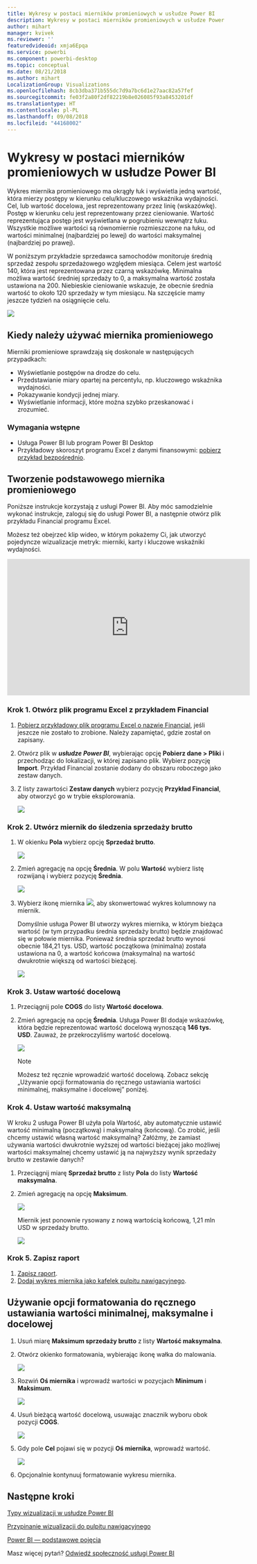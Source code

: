 ```yaml
---
title: Wykresy w postaci mierników promieniowych w usłudze Power BI
description: Wykresy w postaci mierników promieniowych w usłudze Power BI
author: mihart
manager: kvivek
ms.reviewer: ''
featuredvideoid: xmja6Epqa
ms.service: powerbi
ms.component: powerbi-desktop
ms.topic: conceptual
ms.date: 08/21/2018
ms.author: mihart
LocalizationGroup: Visualizations
ms.openlocfilehash: 8cb3dba371b555dc7d9a7bc6d1e27aac82a57fef
ms.sourcegitcommit: fe03f2a80f2df82219b8e026085f93a8453201df
ms.translationtype: HT
ms.contentlocale: pl-PL
ms.lasthandoff: 09/08/2018
ms.locfileid: "44168002"
---
```

# <a name="radial-gauge-charts-in-power-bi"></a>Wykresy w postaci mierników promieniowych w usłudze Power BI
Wykres miernika promieniowego ma okrągły łuk i wyświetla jedną wartość, która mierzy postępy w kierunku celu/kluczowego wskaźnika wydajności.  Cel, lub wartość docelowa, jest reprezentowany przez linię (wskazówkę). Postęp w kierunku celu jest reprezentowany przez cieniowanie.  Wartość reprezentująca postęp jest wyświetlana w pogrubieniu wewnątrz łuku. Wszystkie możliwe wartości są równomiernie rozmieszczone na łuku, od wartości minimalnej (najbardziej po lewej) do wartości maksymalnej (najbardziej po prawej).

W poniższym przykładzie sprzedawca samochodów monitoruje średnią sprzedaż zespołu sprzedażowego względem miesiąca. Celem jest wartość 140, która jest reprezentowana przez czarną wskazówkę.  Minimalna możliwa wartość średniej sprzedaży to 0, a maksymalna wartość została ustawiona na 200.  Niebieskie cieniowanie wskazuje, że obecnie średnia wartość to około 120 sprzedaży w tym miesiącu. Na szczęście mamy jeszcze tydzień na osiągnięcie celu.

![](media/power-bi-visualization-radial-gauge-charts/gauge_m.png)

## <a name="when-to-use-a-radial-gauge"></a>Kiedy należy używać miernika promieniowego
Mierniki promieniowe sprawdzają się doskonale w następujących przypadkach:

* Wyświetlanie postępów na drodze do celu.
* Przedstawianie miary opartej na percentylu, np. kluczowego wskaźnika wydajności.
* Pokazywanie kondycji jednej miary.
* Wyświetlanie informacji, które można szybko przeskanować i zrozumieć.

### <a name="prerequisites"></a>Wymagania wstępne
 - Usługa Power BI lub program Power BI Desktop
 - Przykładowy skoroszyt programu Excel z danymi finansowymi: [pobierz przykład bezpośrednio](http://go.microsoft.com/fwlink/?LinkID=521962).

## <a name="create-a-basic-radial-gauge"></a>Tworzenie podstawowego miernika promieniowego
Poniższe instrukcje korzystają z usługi Power BI. Aby móc samodzielnie wykonać instrukcje, zaloguj się do usługi Power BI, a następnie otwórz plik przykładu Financial programu Excel.  

Możesz też obejrzeć klip wideo, w którym pokażemy Ci, jak utworzyć pojedyncze wizualizacje metryk: mierniki, karty i kluczowe wskaźniki wydajności.

<iframe width="560" height="315" src="https://www.youtube.com/embed/xmja6EpqaO0?list=PL1N57mwBHtN0JFoKSR0n-tBkUJHeMP2cP" frameborder="0" allowfullscreen></iframe>

### <a name="step-1-open-the-financial-sample-excel-file"></a>Krok 1. Otwórz plik programu Excel z przykładem Financial
1. [Pobierz przykładowy plik programu Excel o nazwie Financial](sample-financial-download.md), jeśli jeszcze nie zostało to zrobione. Należy zapamiętać, gdzie został on zapisany.

2. Otwórz plik w ***usłudze Power BI***, wybierając opcję **Pobierz dane \> Pliki** i przechodząc do lokalizacji, w której zapisano plik. Wybierz pozycję **Import**. Przykład Financial zostanie dodany do obszaru roboczego jako zestaw danych.

3. Z listy zawartości **Zestaw danych** wybierz pozycję **Przykład Financial**, aby otworzyć go w trybie eksplorowania.

    ![](media/power-bi-visualization-radial-gauge-charts/power-bi-dataset.png)

### <a name="step-2-create-a-gauge-to-track-gross-sales"></a>Krok 2. Utwórz miernik do śledzenia sprzedaży brutto
1. W okienku **Pola** wybierz opcję **Sprzedaż brutto**.
   
   ![](media/power-bi-visualization-radial-gauge-charts/power-bi-gross-sales.png)
2. Zmień agregację na opcję **Średnia**. W polu **Wartość** wybierz listę rozwijaną i wybierz pozycję **Średnia**.
   
   ![](media/power-bi-visualization-radial-gauge-charts/changetoaverage_new.png)
3. Wybierz ikonę miernika ![](media/power-bi-visualization-radial-gauge-charts/gaugeicon_new.png), aby skonwertować wykres kolumnowy na miernik.
   
   Domyślnie usługa Power BI utworzy wykres miernika, w którym bieżąca wartość (w tym przypadku średnia sprzedaży brutto) będzie znajdować się w połowie miernika. Ponieważ średnia sprzedaż brutto wynosi obecnie 184,21 tys. USD, wartość początkowa (minimalna) została ustawiona na 0, a wartość końcowa (maksymalna) na wartość dwukrotnie większą od wartości bieżącej.
   
   ![](media/power-bi-visualization-radial-gauge-charts/power-bi-184.png)

### <a name="step-3-set-a-target-value"></a>Krok 3. Ustaw wartość docelową
1. Przeciągnij pole **COGS** do listy **Wartość docelowa**.
2. Zmień agregację na opcję **Średnia**.
   Usługa Power BI dodaje wskazówkę, która będzie reprezentować wartość docelową wynoszącą **146 tys. USD**. Zauważ, że przekroczyliśmy wartość docelową.
   
   ![](media/power-bi-visualization-radial-gauge-charts/power-bi-cogs.png)
   
   > [!NOTE]
   > Możesz też ręcznie wprowadzić wartość docelową.  Zobacz sekcję „Używanie opcji formatowania do ręcznego ustawiania wartości minimalnej, maksymalne i docelowej” poniżej.
   > 
   > 

### <a name="step-4-set-a-maximum-value"></a>Krok 4. Ustaw wartość maksymalną
W kroku 2 usługa Power BI użyła pola Wartość, aby automatycznie ustawić wartość minimalną (początkową) i maksymalną (końcową).  Co zrobić, jeśli chcemy ustawić własną wartość maksymalną?  Załóżmy, że zamiast używania wartości dwukrotnie wyższej od wartości bieżącej jako możliwej wartości maksymalnej chcemy ustawić ją na najwyższy wynik sprzedaży brutto w zestawie danych? 

1. Przeciągnij miarę **Sprzedaż brutto** z listy **Pola** do listy **Wartość maksymalna**.
2. Zmień agregację na opcję **Maksimum**.
   
   ![](media/power-bi-visualization-radial-gauge-charts/setmaximum_new.png)
   
   Miernik jest ponownie rysowany z nową wartością końcową, 1,21 mln USD w sprzedaży brutto.
   
   ![](media/power-bi-visualization-radial-gauge-charts/power-bi-final-gauge.png)

### <a name="step-5-save-your-report"></a>Krok 5. Zapisz raport
1. [Zapisz raport](service-report-save.md).
2. [Dodaj wykres miernika jako kafelek pulpitu nawigacyjnego](service-dashboard-tiles.md). 

## <a name="use-formatting-options-to-manually-set-minimum-maximum-and-target-values"></a>Używanie opcji formatowania do ręcznego ustawiania wartości minimalnej, maksymalne i docelowej
1. Usuń miarę **Maksimum sprzedaży brutto** z listy **Wartość maksymalna**.
2. Otwórz okienko formatowania, wybierając ikonę wałka do malowania.
   
   ![](media/power-bi-visualization-radial-gauge-charts/power-bi-max.png)
3. Rozwiń **Oś miernika** i wprowadź wartości w pozycjach **Minimum** i **Maksimum**.
   
    ![](media/power-bi-visualization-radial-gauge-charts/power-bi-gauge-axis.png)
4. Usuń bieżącą wartość docelową, usuwając znacznik wyboru obok pozycji **COGS**.
   
    ![](media/power-bi-visualization-radial-gauge-charts/pbi_remove_target.png)
5. Gdy pole **Cel** pojawi się w pozycji **Oś miernika**, wprowadź wartość.
   
    ![](media/power-bi-visualization-radial-gauge-charts/power-bi-gauge-target.png)
6. Opcjonalnie kontynuuj formatowanie wykresu miernika.

## <a name="next-steps"></a>Następne kroki
[Typy wizualizacji w usłudze Power BI](power-bi-visualization-types-for-reports-and-q-and-a.md)

[Przypinanie wizualizacji do pulpitu nawigacyjnego](service-dashboard-pin-tile-from-report.md)

[Power BI — podstawowe pojęcia](service-basic-concepts.md)

Masz więcej pytań? [Odwiedź społeczność usługi Power BI](http://community.powerbi.com/)

